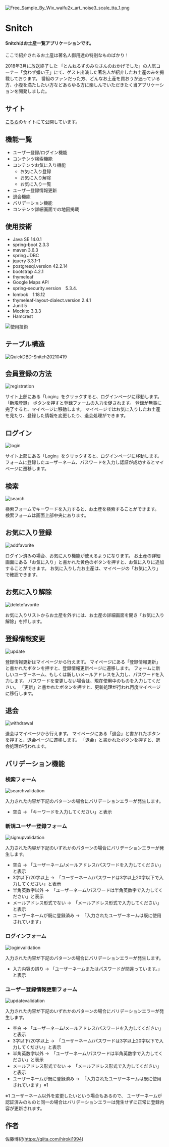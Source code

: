 ![Free_Sample_By_Wix_waifu2x_art_noise3_scale_tta_1.png](https://qiita-image-store.s3.ap-northeast-1.amazonaws.com/0/639462/2aacbd0c-bbbc-5fc6-c802-0d5d8dc2ed79.png)

# Snitch

#### Snitchは**お土産一覧アプリケーション**です。

ここで紹介されるお土産は著名人御用達の特別なものばかり！

2018年3月に放送終了した 「とんねるずのみなさんのおかげでした」の人気コーナー「食わず嫌い王」にて、ゲスト出演した著名人が紹介したお土産のみを掲載しております。
番組のファンだった方、どんなお土産を買おうか迷っている方、小腹を満たしたい方などあらゆる方に楽しんでいただきたく当アプリケーションを開発しました。

## サイト

[こちら](https://snitch1.herokuapp.com/)のサイトにて公開しています。


## 機能一覧
- ユーザー登録/ログイン機能
- コンテンツ検索機能
- コンテンツお気に入り機能
  - お気に入り登録
  - お気に入り解除
  - お気に入り一覧
- ユーザー登録情報更新
- 退会機能
- バリデーション機能
- コンテンツ詳細画面での地図掲載

## 使用技術
- Java SE 14.0.1
- spring-boot 2.3.3
- maven 3.6.3
- spring JDBC
- jquery 3.3.1-1
- postgresql.version 42.2.14
- bootstrap 4.2.1
- thymeleaf
- Google Maps API
- spring-security.version　5.3.4.
- lombok　1.18.12
- thymeleaf-layout-dialect.version 2.4.1
- Junit 5
- Mockito 3.3.3
- Hamcrest

![使用技術](https://user-images.githubusercontent.com/63634976/115809434-1355c500-a427-11eb-802a-bc3d0fac8bba.jpeg)


## テーブル構造

![QuickDBD-Snitch20210419](https://user-images.githubusercontent.com/63634976/115809376-f28d6f80-a426-11eb-9693-a6ec462106d4.png)

## 会員登録の方法

![registration](https://user-images.githubusercontent.com/63634976/115824625-31312300-a443-11eb-82fa-3a5e4617e7f3.gif)

サイト上部にある「Login」をクリックすると、ログインページに移動します。
「新規登録」 ボタンを押すと登録フォームの入力を促されます。
登録が無事に完了すると、マイページに移動します。
マイページではお気に入りしたお土産を見たり、登録した情報を変更したり、退会処理ができます。

## ログイン

![login](https://user-images.githubusercontent.com/63634976/115831389-7c036880-a44c-11eb-9583-8986e336bdf1.gif)

サイト上部にある「Login」をクリックすると、ログインページに移動します。
フォームに登録したユーザーネーム、パスワードを入力し認証が成功するとマイページに遷移します。


## 検索

![search](https://user-images.githubusercontent.com/63634976/115827456-41e39800-a447-11eb-910b-e513abf8cd47.gif)

検索フォームでキーワードを入力すると、お土産を検索することができます。
検索フォームは画面上部中央にあります。

## お気に入り登録

![addfavorite](https://user-images.githubusercontent.com/63634976/115825243-17dca680-a444-11eb-977f-1f23aac2a850.gif)

ログイン済みの場合、お気に入り機能が使えるようになります。
お土産の詳細画面にある「お気に入り」と書かれた黄色のボタンを押すと、お気に入りに追加することができます。
お気に入りしたお土産は、マイページの「お気に入り」で確認できます。

## お気に入り解除

![deletefavorite](https://user-images.githubusercontent.com/63634976/115825608-a2bda100-a444-11eb-829f-df81e4886b8e.gif)

お気に入りリストからお土産を外すには、お土産の詳細画面を開き「お気に入り解除」を押します。

## 登録情報変更

![update](https://user-images.githubusercontent.com/63634976/115826568-144a1f00-a446-11eb-9ef5-9aaa8cdf51b7.gif)

登録情報更新はマイページから行えます。
マイページにある「登録情報更新」と書かれたボタンを押すと、登録情報更新ページに遷移します。
フォームに新しいユーザーネーム、もしくは新しいメールアドレスを入力し、パスワードを入力します。
パスワードを変更しない場合は、現在使用中のものを入力してください。
「更新」と書かれたボタンを押すと、更新処理が行われ再度マイページに移行します。


## 退会

![withdrawal](https://user-images.githubusercontent.com/63634976/115826848-79057980-a446-11eb-9b87-bfb238196e7f.gif)

退会はマイページから行えます。
マイページにある「退会」と書かれたボタンを押すと、退会ページに遷移します。
「退会」と書かれたボタンを押すと、退会処理が行われます。

## バリデーション機能

### 検索フォーム

![searchvalidation](https://user-images.githubusercontent.com/63634976/115828296-786de280-a448-11eb-9a73-e9fda4059f01.gif)

入力された内容が下記のパターンの場合にバリデーションエラーが発生します。
- 空白 → 「キーワードを入力してください」と表示


### 新規ユーザー登録フォーム

![signupvalidation](https://user-images.githubusercontent.com/63634976/115829888-7dcc2c80-a44a-11eb-94bc-ff861d618cbe.gif)

入力された内容が下記のいずれかのパターンの場合にバリデーションエラーが発生します。
- 空白 → 「ユーザーネーム/メールアドレス/パスワードを入力してください」と表示
- 3字以下/20字以上 →　「ユーザーネーム/パスワードは3字以上20字以下で入力してください」と表示
- 半角英数字以外 →　「ユーザーネーム/パスワードは半角英数字で入力してください」と表示
- メールアドレス形式でない →　「メールアドレス形式で入力してください」と表示
- ユーザーネームが既に登録済み →　「入力されたユーザーネームは既に使用されています」

### ログインフォーム

![loginvaildation](https://user-images.githubusercontent.com/63634976/115828975-56289480-a449-11eb-83ae-243af7f5c871.gif)

入力された内容が下記のパターンの場合にバリデーションエラーが発生します。
- 入力内容の誤り → 「ユーザーネームまたはパスワードが間違っています。」と表示

### ユーザー登録情報更新フォーム

![updatevalidation](https://user-images.githubusercontent.com/63634976/115830550-6b9ebe00-a44b-11eb-9388-893581bd2eb4.gif)

入力された内容が下記のいずれかのパターンの場合にバリデーションエラーが発生します。
- 空白 → 「ユーザーネーム/メールアドレス/パスワードを入力してください」と表示
- 3字以下/20字以上 →　「ユーザーネーム/パスワードは3字以上20字以下で入力してください」と表示
- 半角英数字以外 →　「ユーザーネーム/パスワードは半角英数字で入力してください」と表示
- メールアドレス形式でない →　「メールアドレス形式で入力してください」と表示
- ユーザーネームが既に登録済み →　「入力されたユーザーネームは既に使用されています」※1

※1
ユーザーネーム以外を変更したいという場合もあるので、
ユーザーネームが認証済みのものと同一の場合はバリデーションエラーは発生せずに正常に登録内容が更新されます。

## 作者
佐藤博紀(https://qiita.com/hiroki1994)
